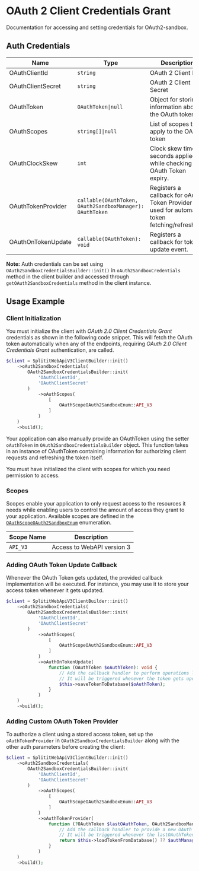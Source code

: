 
# OAuth 2 Client Credentials Grant



Documentation for accessing and setting credentials for OAuth2-sandbox.

## Auth Credentials

| Name | Type | Description | Setter | Getter |
|  --- | --- | --- | --- | --- |
| OAuthClientId | `string` | OAuth 2 Client ID | `oAuthClientId` | `getOAuthClientId()` |
| OAuthClientSecret | `string` | OAuth 2 Client Secret | `oAuthClientSecret` | `getOAuthClientSecret()` |
| OAuthToken | `OAuthToken\|null` | Object for storing information about the OAuth token | `oAuthToken` | `getOAuthToken()` |
| OAuthScopes | `string[]\|null` | List of scopes that apply to the OAuth token | `oAuthScopes` | `getOAuthScopes()` |
| OAuthClockSkew | `int` | Clock skew time in seconds applied while checking the OAuth Token expiry. | `oAuthClockSkew` | - |
| OAuthTokenProvider | `callable(OAuthToken, OAuth2SandboxManager): OAuthToken` | Registers a callback for oAuth Token Provider used for automatic token fetching/refreshing. | `oAuthTokenProvider` | - |
| OAuthOnTokenUpdate | `callable(OAuthToken): void` | Registers a callback for token update event. | `oAuthOnTokenUpdate` | - |



**Note:** Auth credentials can be set using `OAuth2SandboxCredentialsBuilder::init()` in `oAuth2SandboxCredentials` method in the client builder and accessed through `getOAuth2SandboxCredentials` method in the client instance.

## Usage Example

### Client Initialization

You must initialize the client with *OAuth 2.0 Client Credentials Grant* credentials as shown in the following code snippet. This will fetch the OAuth token automatically when any of the endpoints, requiring *OAuth 2.0 Client Credentials Grant* authentication, are called.

```php
$client = SplititWebApiV3ClientBuilder::init()
    ->oAuth2SandboxCredentials(
        OAuth2SandboxCredentialsBuilder::init(
            'OAuthClientId',
            'OAuthClientSecret'
        )
            ->oAuthScopes(
                [
                    OAuthScopeOAuth2SandboxEnum::API_V3
                ]
            )
    )
    ->build();
```



Your application can also manually provide an OAuthToken using the setter `oAuthToken` in `OAuth2SandboxCredentialsBuilder` object. This function takes in an instance of OAuthToken containing information for authorizing client requests and refreshing the token itself.

You must have initialized the client with scopes for which you need permission to access.

### Scopes

Scopes enable your application to only request access to the resources it needs while enabling users to control the amount of access they grant to your application. Available scopes are defined in the [`OAuthScopeOAuth2SandboxEnum`](../../doc/models/o-auth-scope-o-auth-2-sandbox-enum.md) enumeration.

| Scope Name | Description |
|  --- | --- |
| `API_V3` | Access to WebAPI version 3 |

### Adding OAuth Token Update Callback

Whenever the OAuth Token gets updated, the provided callback implementation will be executed. For instance, you may use it to store your access token whenever it gets updated.

```php
$client = SplititWebApiV3ClientBuilder::init()
    ->oAuth2SandboxCredentials(
        OAuth2SandboxCredentialsBuilder::init(
            'OAuthClientId',
            'OAuthClientSecret'
        )
            ->oAuthScopes(
                [
                    OAuthScopeOAuth2SandboxEnum::API_V3
                ]
            )
            ->oAuthOnTokenUpdate(
                function (OAuthToken $oAuthToken): void {
                    // Add the callback handler to perform operations like save to DB or file etc.
                    // It will be triggered whenever the token gets updated.
                    $this->saveTokenToDatabase($oAuthToken);
                }
            )
    )
    ->build();
```

### Adding Custom OAuth Token Provider

To authorize a client using a stored access token, set up the `oAuthTokenProvider` in `OAuth2SandboxCredentialsBuilder` along with the other auth parameters before creating the client:

```php
$client = SplititWebApiV3ClientBuilder::init()
    ->oAuth2SandboxCredentials(
        OAuth2SandboxCredentialsBuilder::init(
            'OAuthClientId',
            'OAuthClientSecret'
        )
            ->oAuthScopes(
                [
                    OAuthScopeOAuth2SandboxEnum::API_V3
                ]
            )
            ->oAuthTokenProvider(
                function (?OAuthToken $lastOAuthToken, OAuth2SandboxManager $authManager): OAuthToken {
                    // Add the callback handler to provide a new OAuth token.
                    // It will be triggered whenever the lastOAuthToken is null or expired.
                    return $this->loadTokenFromDatabase() ?? $authManager->fetchToken();
                }
            )
    )
    ->build();
```


